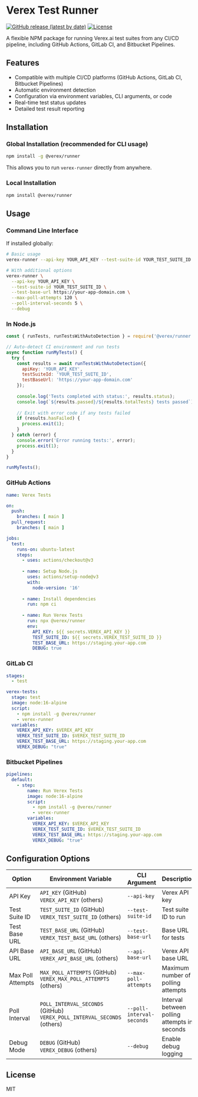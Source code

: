 # Verex Test Runner

[![GitHub release (latest by date)](https://img.shields.io/github/v/release/verex-ai/verex-runner)](https://github.com/verex-ai/verex-runner/releases)
[![License](https://img.shields.io/github/license/verex-ai/verex-runner)](https://github.com/verex-ai/verex-runner/blob/main/LICENSE)

A flexible NPM package for running Verex.ai test suites from any CI/CD pipeline, including GitHub Actions, GitLab CI, and Bitbucket Pipelines.

## Features

- Compatible with multiple CI/CD platforms (GitHub Actions, GitLab CI, Bitbucket Pipelines)
- Automatic environment detection
- Configuration via environment variables, CLI arguments, or code
- Real-time test status updates
- Detailed test result reporting

## Installation

### Global Installation (recommended for CLI usage)

```bash
npm install -g @verex/runner
```

This allows you to run `verex-runner` directly from anywhere.

### Local Installation

```bash
npm install @verex/runner
```

## Usage

### Command Line Interface

If installed globally:

```bash
# Basic usage
verex-runner --api-key YOUR_API_KEY --test-suite-id YOUR_TEST_SUITE_ID

# With additional options
verex-runner \
  --api-key YOUR_API_KEY \
  --test-suite-id YOUR_TEST_SUITE_ID \
  --test-base-url https://your-app-domain.com \
  --max-poll-attempts 120 \
  --poll-interval-seconds 5 \
  --debug
```

### In Node.js

```javascript
const { runTests, runTestsWithAutoDetection } = require('@verex/runner');

// Auto-detect CI environment and run tests
async function runMyTests() {
  try {
    const results = await runTestsWithAutoDetection({
      apiKey: 'YOUR_API_KEY',
      testSuiteId: 'YOUR_TEST_SUITE_ID',
      testBaseUrl: 'https://your-app-domain.com'
    });
    
    console.log('Tests completed with status:', results.status);
    console.log(`${results.passed}/${results.totalTests} tests passed`);
    
    // Exit with error code if any tests failed
    if (results.hasFailed) {
      process.exit(1);
    }
  } catch (error) {
    console.error('Error running tests:', error);
    process.exit(1);
  }
}

runMyTests();
```

### GitHub Actions

```yaml
name: Verex Tests

on:
  push:
    branches: [ main ]
  pull_request:
    branches: [ main ]

jobs:
  test:
    runs-on: ubuntu-latest
    steps:
      - uses: actions/checkout@v3
      
      - name: Setup Node.js
        uses: actions/setup-node@v3
        with:
          node-version: '16'
          
      - name: Install dependencies
        run: npm ci
      
      - name: Run Verex Tests
        run: npx @verex/runner
        env:
          API_KEY: ${{ secrets.VEREX_API_KEY }}
          TEST_SUITE_ID: ${{ secrets.VEREX_TEST_SUITE_ID }}
          TEST_BASE_URL: https://staging.your-app.com
          DEBUG: true
```

### GitLab CI

```yaml
stages:
  - test

verex-tests:
  stage: test
  image: node:16-alpine
  script:
    - npm install -g @verex/runner
    - verex-runner
  variables:
    VEREX_API_KEY: $VEREX_API_KEY
    VEREX_TEST_SUITE_ID: $VEREX_TEST_SUITE_ID
    VEREX_TEST_BASE_URL: https://staging.your-app.com
    VEREX_DEBUG: "true"
```

### Bitbucket Pipelines

```yaml
pipelines:
  default:
    - step:
        name: Run Verex Tests
        image: node:16-alpine
        script:
          - npm install -g @verex/runner
          - verex-runner
        variables:
          VEREX_API_KEY: $VEREX_API_KEY
          VEREX_TEST_SUITE_ID: $VEREX_TEST_SUITE_ID
          VEREX_TEST_BASE_URL: https://staging.your-app.com
          VEREX_DEBUG: "true"
```

## Configuration Options

| Option | Environment Variable | CLI Argument | Description |
|--------|---------------------|--------------|-------------|
| API Key | `API_KEY` (GitHub)<br>`VEREX_API_KEY` (others) | `--api-key` | Verex API key |
| Test Suite ID | `TEST_SUITE_ID` (GitHub)<br>`VEREX_TEST_SUITE_ID` (others) | `--test-suite-id` | Test suite ID to run |
| Test Base URL | `TEST_BASE_URL` (GitHub)<br>`VEREX_TEST_BASE_URL` (others) | `--test-base-url` | Base URL for tests |
| API Base URL | `API_BASE_URL` (GitHub)<br>`VEREX_API_BASE_URL` (others) | `--api-base-url` | Verex API base URL |
| Max Poll Attempts | `MAX_POLL_ATTEMPTS` (GitHub)<br>`VEREX_MAX_POLL_ATTEMPTS` (others) | `--max-poll-attempts` | Maximum number of polling attempts |
| Poll Interval | `POLL_INTERVAL_SECONDS` (GitHub)<br>`VEREX_POLL_INTERVAL_SECONDS` (others) | `--poll-interval-seconds` | Interval between polling attempts in seconds |
| Debug Mode | `DEBUG` (GitHub)<br>`VEREX_DEBUG` (others) | `--debug` | Enable debug logging |

## License

MIT